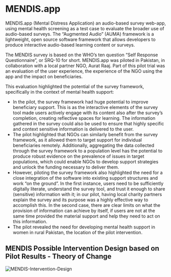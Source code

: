 # MENDIS.app

MENDIS.app (Mental Distress Application) an audio-based survey web-app, using mental health screening as a test case to evaluate the broader use of audio-based surveys. The “Augmented Audio” (AUMA) framework is a lightweight, open source software framework that allows developers to produce interactive audio-based learning content or surveys.

The MENDIS survey is based on the WHO’s ten question “Self Response Questionnaire”, or SRQ-10 for short. MENDIS.app was piloted in Pakistan, in collaboration with a local partner NGO, Aurat Raaj. Part of this pilot trial was an evaluation of the user experience, the experience of the NGO using the app and the impact on beneficiaries.

This evaluation highlighted the potential of the survey framework, specifically in the context of mental health support:

* In the pilot, the survey framework had huge potential to improve beneficiary support. This is as the interactive elements of the survey tool made users actively engage with its content also after the survey’s completion, creating reflective spaces for learning. The information gathered in the survey could also be used to ensure that highly specific and context sensitive information is delivered to the user.
* The pilot highlighted that NGOs can similarly benefit from the survey framework, as it allowed them to target support for individual beneficiaries remotely. Additionally, aggregating the data collected through the survey framework to a population level has the potential to produce robust evidence on the prevalence of issues in target populations, which could enable NGOs to develop support strategies and unlock the funding necessary to deliver them.
* However, piloting the survey framework also highlighted the need for a close integration of the software into existing support structures and work “on the ground”. In the first instance, users need to be sufficiently digitally literate, understand the survey tool, and trust it enough to share (sensitive) information with it; in our pilot, having local charity partners explain the survey and its purpose was a highly effective way to accomplish this. In the second case, there are clear limits on what the provision of information can achieve by itself, if users are not at the same time provided the material support and help they need to act on this information.
* The pilot revealed the need for developing mental health support in women in rural Pakistan, the location of the pilot intervention.



## MENDIS Possible Intervention Design based on Pilot Results - Theory of Change

![MENDIS-Intervention-Design](https://user-images.githubusercontent.com/32398058/161979569-6f55e91d-4596-4ea1-962b-e7fba6cd7413.jpg)
